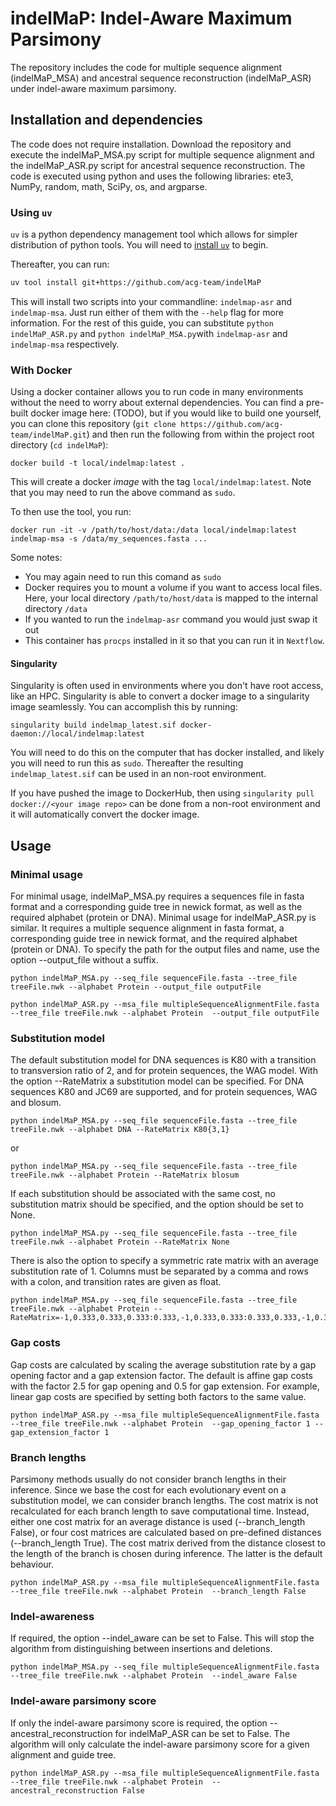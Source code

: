 # indelMaP: Indel-Aware Maximum Parsimony

The repository includes the code for multiple sequence alignment (indelMaP_MSA) and ancestral sequence reconstruction (indelMaP_ASR) under indel-aware maximum parsimony. 

## Installation and dependencies
The code does not require installation. Download the repository and execute the indelMaP_MSA.py script for multiple sequence alignment and the indelMaP_ASR.py script for ancestral sequence reconstruction. The code is executed using python and uses the following libraries: ete3, NumPy, random, math, SciPy, os, and argparse.

### Using `uv`
`uv` is a python dependency management tool which allows for simpler distribution of python tools. You will need to
[install `uv`](https://docs.astral.sh/uv/getting-started/installation/) to begin. 

Thereafter, you can run:

```bash
uv tool install git+https://github.com/acg-team/indelMaP
```

This will install two scripts into your commandline: `indelmap-asr` and `indelmap-msa`. Just run either of them with the 
`--help` flag for more information. For the rest of this guide, you can substitute `python indelMaP_ASR.py` and 
`python indelMaP_MSA.py`with `indelmap-asr` and `indelmap-msa` respectively. 

### With Docker
Using a docker container allows you to run code in many environments without the need to worry about external
dependencies. You can find a pre-built docker image here: (TODO), but if you would like to build one yourself,
you can clone this repository (`git clone https://github.com/acg-team/indelMaP.git`) and then run the  following from 
within the project root directory (`cd indelMaP`):

```
docker build -t local/indelmap:latest .
```

This will create a docker _image_ with the tag `local/indelmap:latest`. Note that you may need to run the above command
as `sudo`. 

To then use the tool, you run:

```
docker run -it -v /path/to/host/data:/data local/indelmap:latest indelmap-msa -s /data/my_sequences.fasta ...
```

Some notes: 
- You may again need to run this comand as `sudo`
- Docker requires you to mount a volume if you want to access local files. Here, your local directory `/path/to/host/data`
is mapped to the internal directory `/data`
- If you wanted to run the `indelmap-asr` command you would just swap it out
- This container has `procps` installed in it so that you can run it in `Nextflow`.

#### Singularity
Singularity is often used in environments where you don't have root access, like an HPC. Singularity is able to convert
a docker image to a singularity image seamlessly. You can accomplish this by running:

```
singularity build indelmap_latest.sif docker-daemon://local/indelmap:latest
```
You will need to do this on the computer that has docker installed, and likely you will need to run this as `sudo`. 
Thereafter the resulting `indelmap_latest.sif` can be used in an non-root environment.

If you have pushed the image to DockerHub, then using `singularity pull docker://<your image repo>` can be done from a 
non-root environment and it will automatically convert the docker image.

## Usage

### Minimal usage
For minimal usage, indelMaP_MSA.py requires a sequences file in fasta format and a corresponding guide tree in newick format, as well as the required alphabet (protein or DNA). Minimal usage for indelMaP_ASR.py is similar. It requires a multiple sequence alignment in fasta format, a corresponding guide tree in newick format, and the required alphabet (protein or DNA). To specify the path for the output files and name, use the option --output_file without a suffix.

```
python indelMaP_MSA.py --seq_file sequenceFile.fasta --tree_file treeFile.nwk --alphabet Protein --output_file outputFile
```

```
python indelMaP_ASR.py --msa_file multipleSequenceAlignmentFile.fasta --tree_file treeFile.nwk --alphabet Protein  --output_file outputFile 
```
### Substitution model
The default substitution model for DNA sequences is K80 with a transition to transversion ratio of 2, and for protein sequences, the WAG model. With the option --RateMatrix a substitution model can be specified. For DNA sequences K80 and JC69 are supported, and for protein sequences, WAG and blosum. 
```
python indelMaP_MSA.py --seq_file sequenceFile.fasta --tree_file treeFile.nwk --alphabet DNA --RateMatrix K80{3,1}
```
or
```
python indelMaP_MSA.py --seq_file sequenceFile.fasta --tree_file treeFile.nwk --alphabet Protein --RateMatrix blosum
```
If each substitution should be associated with the same cost, no substitution matrix should be specified, and the option should be set to None.
```
python indelMaP_MSA.py --seq_file sequenceFile.fasta --tree_file treeFile.nwk --alphabet Protein --RateMatrix None
```
There is also the option to specify a symmetric rate matrix with an average substitution rate of 1. Columns must be separated by a comma and rows with a colon, and transition rates are given as float. 
```
python indelMaP_MSA.py --seq_file sequenceFile.fasta --tree_file treeFile.nwk --alphabet Protein --RateMatrix=-1,0.333,0.333,0.333:0.333,-1,0.333,0.333:0.333,0.333,-1,0.333:0.333,0.333,0.333,-1
```

### Gap costs
Gap costs are calculated by scaling the average substitution rate by a gap opening factor and a gap extension factor. The default is affine gap costs with the factor 2.5 for gap opening and 0.5 for gap extension. 
For example, linear gap costs are specified by setting both factors to the same value.
```
python indelMaP_ASR.py --msa_file multipleSequenceAlignmentFile.fasta --tree_file treeFile.nwk --alphabet Protein  --gap_opening_factor 1 --gap_extension_factor 1 
```

### Branch lengths
Parsimony methods usually do not consider branch lengths in their inference. Since we base the cost for each evolutionary event on a substitution model, we can consider branch lengths. The cost matrix is not recalculated for each branch length to save computational time. Instead, either one cost matrix for an average distance is used (--branch_length False), or four cost matrices are calculated based on pre-defined distances (--branch_length True). The cost matrix derived from the distance closest to the length of the branch is chosen during inference. The latter is the default behaviour. 
```
python indelMaP_ASR.py --msa_file multipleSequenceAlignmentFile.fasta --tree_file treeFile.nwk --alphabet Protein  --branch_length False
```

### Indel-awareness
If required, the option --indel_aware can be set to False. This will stop the algorithm from distinguishing between insertions and deletions. 
```
python indelMaP_MSA.py --seq_file multipleSequenceAlignmentFile.fasta --tree_file treeFile.nwk --alphabet Protein  --indel_aware False
```

### Indel-aware parsimony score
If only the indel-aware parsimony score is required, the option --ancestral_reconstruction for indelMaP_ASR can be set to False. The algorithm will only calculate the indel-aware parsimony score for a given alignment and guide tree. 
```
python indelMaP_ASR.py --msa_file multipleSequenceAlignmentFile.fasta --tree_file treeFile.nwk --alphabet Protein  --ancestral_reconstruction False
```
